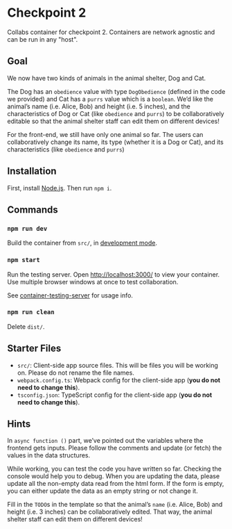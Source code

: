 # Checkpoint 2

Collabs container for checkpoint 2. Containers are network agnostic and can be run in any "host".


## Goal
We now have two kinds of animals in the animal shelter, Dog and Cat.

The Dog has an `obedience` value with type `DogObedience` (defined in the code we provided) and Cat has a `purrs` value which is a `boolean`. We’d like the animal’s name (i.e. Alice, Bob) and height (i.e. 5 inches), and the characteristics of Dog or Cat (like `obedience` and `purrs`) to be collaboratively editable so that the animal shelter staff can edit them on different devices!

For the front-end, we still have only one animal so far. The users can collaboratively change its name, its type (whether it is a Dog or Cat), and its characteristics (like `obedience` and `purrs`)

## Installation

First, install [Node.js](https://nodejs.org/). Then run `npm i`.

## Commands

### `npm run dev`

Build the container from `src/`, in [development mode](https://webpack.js.org/guides/development/).

### `npm start`

Run the testing server. Open [http://localhost:3000/](http://localhost:3000/) to view your container. Use multiple browser windows at once to test collaboration.

See [container-testing-server](https://www.npmjs.com/package/@collabs/container-testing-server) for usage info.

### `npm run clean`

Delete `dist/`.

## Starter Files

- `src/`: Client-side app source files. This will be files you will be working on. Please do not rename the file names.
- `webpack.config.ts`: Webpack config for the client-side app (**you do not need to change this**).
- `tsconfig.json`: TypeScript config for the client-side app (**you do not need to change this**).

## Hints
In `async function ()` part, we’ve pointed out the variables where the frontend gets inputs. Please follow the comments and update (or fetch) the values in the data structures.  

While working, you can test the code you have written so far. Checking the console would help you to debug. When you are updating the data, please update all the non-empty data read from the html form. If the form is empty, you can either update the data as an empty string or not change it.  

Fill in the `TODO`s in the template so that the animal’s `name` (i.e. Alice, Bob) and height (i.e. 3 inches) can be collaboratively edited. That way, the animal shelter staff can edit them on different devices!